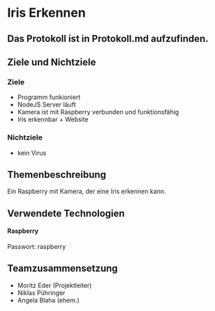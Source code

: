 # Iris Erkennen
## Das Protokoll ist in Protokoll.md aufzufinden.
  
## Ziele und Nichtziele
### Ziele
  - Programm funkioniert
  - NodeJS Server läuft
  - Kamera ist mit Raspberry verbunden und funktionsfähig
  - Iris erkennbar + Website
### Nichtziele
  - kein Virus
## Themenbeschreibung
  Ein Raspberry mit Kamera, der eine Iris erkennen kann.
## Verwendete Technologien
#### Raspberry
Passwort: raspberry

## Teamzusammensetzung
- Moritz Eder (Projektleiter)
- Niklas Pühringer
- Angela Blaha (ehem.)

 
